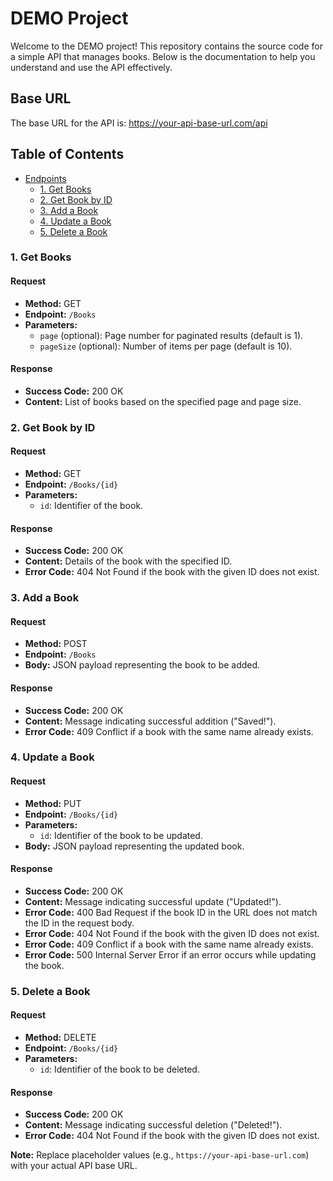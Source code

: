 # DEMO Project

Welcome to the DEMO project! This repository contains the source code for a simple API that manages books. Below is the documentation to help you understand and use the API effectively.

## Base URL

The base URL for the API is:
https://your-api-base-url.com/api


## Table of Contents

- [Endpoints](#endpoints)
  - [1. Get Books](#1-get-books)
  - [2. Get Book by ID](#2-get-book-by-id)
  - [3. Add a Book](#3-add-a-book)
  - [4. Update a Book](#4-update-a-book)
  - [5. Delete a Book](#5-delete-a-book)

### 1. Get Books

#### Request

- **Method:** GET
- **Endpoint:** `/Books`
- **Parameters:**
  - `page` (optional): Page number for paginated results (default is 1).
  - `pageSize` (optional): Number of items per page (default is 10).

#### Response

- **Success Code:** 200 OK
- **Content:** List of books based on the specified page and page size.

### 2. Get Book by ID

#### Request

- **Method:** GET
- **Endpoint:** `/Books/{id}`
- **Parameters:**
  - `id`: Identifier of the book.

#### Response

- **Success Code:** 200 OK
- **Content:** Details of the book with the specified ID.
- **Error Code:** 404 Not Found if the book with the given ID does not exist.

### 3. Add a Book

#### Request

- **Method:** POST
- **Endpoint:** `/Books`
- **Body:** JSON payload representing the book to be added.

#### Response

- **Success Code:** 200 OK
- **Content:** Message indicating successful addition ("Saved!").
- **Error Code:** 409 Conflict if a book with the same name already exists.

### 4. Update a Book

#### Request

- **Method:** PUT
- **Endpoint:** `/Books/{id}`
- **Parameters:**
  - `id`: Identifier of the book to be updated.
- **Body:** JSON payload representing the updated book.

#### Response

- **Success Code:** 200 OK
- **Content:** Message indicating successful update ("Updated!").
- **Error Code:** 400 Bad Request if the book ID in the URL does not match the ID in the request body.
- **Error Code:** 404 Not Found if the book with the given ID does not exist.
- **Error Code:** 409 Conflict if a book with the same name already exists.
- **Error Code:** 500 Internal Server Error if an error occurs while updating the book.

### 5. Delete a Book

#### Request

- **Method:** DELETE
- **Endpoint:** `/Books/{id}`
- **Parameters:**
  - `id`: Identifier of the book to be deleted.

#### Response

- **Success Code:** 200 OK
- **Content:** Message indicating successful deletion ("Deleted!").
- **Error Code:** 404 Not Found if the book with the given ID does not exist.


**Note:** Replace placeholder values (e.g., `https://your-api-base-url.com`) with your actual API base URL.

